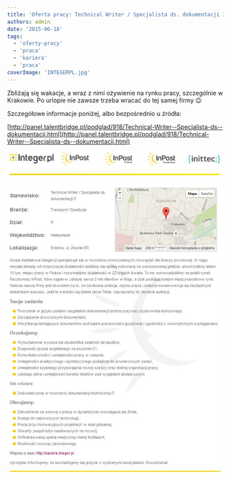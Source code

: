 ```yaml
---
title: 'Oferta pracy: Technical Writer / Specjalista ds. dokumentacji IT'
authors: admin
date: '2015-06-18'
tags:
  - 'oferty-pracy'
  - 'praca'
  - 'kariera'
  - 'praca'
coverImage: 'INTEGERPL.jpg'
---
```


Zbliżają się wakacje, a wraz z nimi ożywienie na rynku pracy, szczególnie w
Krakowie. Po urlopie nie zawsze trzeba wracać do tej samej firmy 😉

<!--truncate-->

Szczegółowe informacje poniżej, albo bezpośrednio u źródła:

[http://panel.talentbridge.pl/podglad/918/Technical-Writer--Specjalista-ds--dokumentacji.html](http://panel.talentbridge.pl/podglad/918/Technical-Writer--Specjalista-ds--dokumentacji.html)

[![Integer_oferta_pracy](images/Integer_oferta_pracy.jpg)](http://techwriter.pl/wp-content/uploads/2015/06/Integer_oferta_pracy.jpg)
